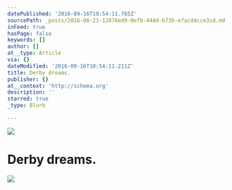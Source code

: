 ```yaml
---
datePublished: '2016-09-16T10:54:11.765Z'
sourcePath: _posts/2016-08-21-12876ed9-0efb-444d-b73b-efacd4cce3cd.md
inFeed: true
hasPage: false
keywords: []
author: []
at__type: Article
via: {}
dateModified: '2016-09-16T10:54:11.211Z'
title: Derby dreams.
publisher: {}
at__context: 'http://schema.org'
description: ''
starred: true
_type: Blurb

---
```

![](https://the-grid-user-content.s3-us-west-2.amazonaws.com/e94df90b-bbe3-497e-a2f8-39c612df4716.png)

# Derby dreams.
![](https://the-grid-user-content.s3-us-west-2.amazonaws.com/26b0647b-998e-46e6-80a2-d39f12d77ef7.png)